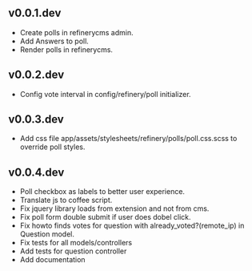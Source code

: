 ## v0.0.1.dev

* Create polls in refinerycms admin.
* Add Answers to poll.
* Render polls in refinerycms.

## v0.0.2.dev

* Config vote interval in config/refinery/poll initializer.

## v0.0.3.dev

* Add css file app/assets/stylesheets/refinery/polls/poll.css.scss to override poll styles.

## v0.0.4.dev
* Poll checkbox as labels to better user experience.
* Translate js to coffee script.
* Fix jquery library loads from extension and not from cms.
* Fix poll form double submit if user does dobel click.
* Fix howto finds votes for question with already_voted?(remote_ip) in Question model.
* Fix tests for all models/controllers
* Add tests for question controller
* Add documentation
